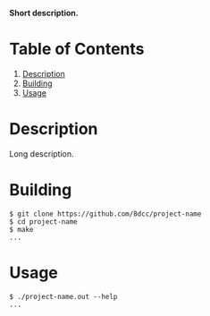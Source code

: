 **Short description.**


# Table of Contents

1.  [Description](#org79812f5)
2.  [Building](#org8c68a1e)
3.  [Usage](#orgcb70846)


<a id="org79812f5"></a>

# Description

Long description.


<a id="org8c68a1e"></a>

# Building

    $ git clone https://github.com/8dcc/project-name
    $ cd project-name
    $ make
    ...


<a id="orgcb70846"></a>

# Usage

    $ ./project-name.out --help
    ...


